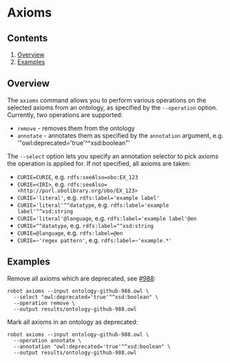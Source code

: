 # Axioms

## Contents

1. [Overview](#overview)
2. [Examples](#examples)

## Overview

The `axioms` command allows you to perform various operations on the selected axioms from an ontology, as specified by
the `--operation` option. Currently, two operations are supported:
- `remove` - removes them from the ontology
- `annotate` - annotates them as specified by the `annotation` argument, e.g. '"owl:deprecated='true'^^xsd:boolean"'

The `--select` option lets you specify an annotation selector to pick axioms the operation is applied for. If not specified, all axioms are taken:
- `CURIE=CURIE`, e.g. `rdfs:seeAlso=obo:EX_123`
- `CURIE=<IRI>`, e.g. `rdfs:seeAlso=<http://purl.obolibrary.org/obo/EX_123>`
- `CURIE='literal'`, e.g. `rdfs:label='example label'`
- `CURIE='literal'^^datatype`, e.g. `rdfs:label='example label'^^xsd:string`
- `CURIE='literal'@language`, e.g. `rdfs:label='example label'@en`
- `CURIE=^^datatype`, e.g. `rdfs:label=^^xsd:string`
- `CURIE=@language`, e.g. `rdfs:label=@en`
- `CURIE=~'regex pattern'`, e.g. `rdfs:label=~'example.*'`

## Examples

Remove all axioms which are deprecated, see [#988](https://github.com/ontodev/robot/issues/988):

    robot axioms --input ontology-github-988.owl \
      --select "owl:deprecated='true'^^xsd:boolean" \
      --operation remove \
      --output results/ontology-github-988.owl

Mark all axioms in an ontology as deprecated:

    robot axioms --input ontology-github-988.owl \
      --operation annotate \
      --annotation "owl:deprecated='true'^^xsd:boolean" \
      --output results/ontology-github-988.owl